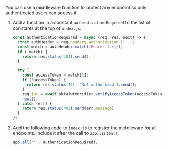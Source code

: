 You can use a middleware function to protect any endpoint so only authenticated users can access it.

1. Add a function in a constant `authenticationRequired` to the list of constants at the top of `index.js`:

   ```js
   const authenticationRequired = async (req, res, next) => {
     const authHeader = req.headers.authorization || '';
     const match = authHeader.match(/Bearer (.+)/);
     if (!match) {
       return res.status(401).send();
     }

     try {
       const accessToken = match[1];
       if (!accessToken) {
         return res.status(401, 'Not authorized').send();
       }
       req.jwt = await oktaJwtVerifier.verifyAccessToken(accessToken, audience);
       next();
     } catch (err) {
       return res.status(401).send(err.message);
     }
   };
   ```

2. Add the following code to `index.js` to register the middleware for all endpoints. Include it after the call to `app.listen()`:

   ```js
   app.all('*', authenticationRequired);
   ```
